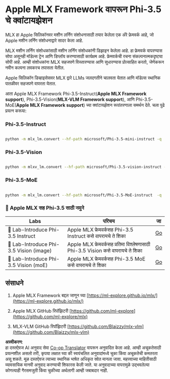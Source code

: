 <!--
CO_OP_TRANSLATOR_METADATA:
{
  "original_hash": "ec5e22bbded16acb7bdb9fa568ab5781",
  "translation_date": "2025-07-16T21:54:03+00:00",
  "source_file": "md/01.Introduction/04/UsingAppleMLXQuantifyingPhi.md",
  "language_code": "mr"
}
-->
# **Apple MLX Framework वापरून Phi-3.5 चे क्वांटायझेशन**

MLX हा Apple सिलिकॉनवर मशीन लर्निंग संशोधनासाठी तयार केलेला एक अ‍ॅरे फ्रेमवर्क आहे, जो Apple मशीन लर्निंग संशोधनाद्वारे सादर केला आहे.

MLX मशीन लर्निंग संशोधकांसाठी मशीन लर्निंग संशोधकांनी डिझाइन केलेला आहे. हा फ्रेमवर्क वापरण्यास सोपा असूनही मॉडेल्स ट्रेन आणि डिप्लॉय करण्यासाठी कार्यक्षम आहे. फ्रेमवर्कची रचना संकल्पनात्मकदृष्ट्या सोपी आहे. आम्ही संशोधकांना MLX सहजपणे विस्तारण्यास आणि सुधारण्यास प्रोत्साहित करतो, जेणेकरून नवीन कल्पना लवकरच तपासता येतील.

Apple सिलिकॉन डिव्हाइसेसवर MLX द्वारे LLMs जलदगतीने चालवता येतात आणि मॉडेल्स स्थानिक पातळीवर सहजपणे वापरता येतात.

आता Apple MLX Framework Phi-3.5-Instruct(**Apple MLX Framework support**), Phi-3.5-Vision(**MLX-VLM Framework support**), आणि Phi-3.5-MoE(**Apple MLX Framework support**) च्या क्वांटायझेशन रूपांतरणाला समर्थन देते. चला पुढे प्रयत्न करूया:

### **Phi-3.5-Instruct**

```bash

python -m mlx_lm.convert --hf-path microsoft/Phi-3.5-mini-instruct -q

```

### **Phi-3.5-Vision**

```bash

python -m mlxv_lm.convert --hf-path microsoft/Phi-3.5-vision-instruct -q

```

### **Phi-3.5-MoE**

```bash

python -m mlx_lm.convert --hf-path microsoft/Phi-3.5-MoE-instruct  -q

```

### **🤖 Apple MLX सह Phi-3.5 साठी नमुने**

| Labs    | परिचय | जा |
| -------- | ------- |  ------- |
| 🚀 Lab-Introduce Phi-3.5 Instruct  | Apple MLX फ्रेमवर्कसह Phi-3.5 Instruct कसे वापरायचे ते शिका   |  [Go](../../../../../code/09.UpdateSamples/Aug/mlx-phi35-instruct.ipynb)    |
| 🚀 Lab-Introduce Phi-3.5 Vision (image) | Apple MLX फ्रेमवर्कसह प्रतिमा विश्लेषणासाठी Phi-3.5 Vision कसे वापरायचे ते शिका     |  [Go](../../../../../code/09.UpdateSamples/Aug/mlx-phi35-vision.ipynb)    |
| 🚀 Lab-Introduce Phi-3.5 Vision (moE)   | Apple MLX फ्रेमवर्कसह Phi-3.5 MoE कसे वापरायचे ते शिका  |  [Go](../../../../../code/09.UpdateSamples/Aug/mlx-phi35-moe.ipynb)    |

## **संसाधने**

1. Apple MLX Framework बद्दल जाणून घ्या [https://ml-explore.github.io/mlx/](https://ml-explore.github.io/mlx/)

2. Apple MLX GitHub रिपॉझिटरी [https://github.com/ml-explore](https://github.com/ml-explore/mlx)

3. MLX-VLM GitHub रिपॉझिटरी [https://github.com/Blaizzy/mlx-vlm](https://github.com/Blaizzy/mlx-vlm)

**अस्वीकरण**:  
हा दस्तऐवज AI अनुवाद सेवा [Co-op Translator](https://github.com/Azure/co-op-translator) वापरून अनुवादित केला आहे. आम्ही अचूकतेसाठी प्रयत्नशील असलो तरी, कृपया लक्षात घ्या की स्वयंचलित अनुवादांमध्ये चुका किंवा अचूकतेची कमतरता असू शकते. मूळ दस्तऐवज त्याच्या स्थानिक भाषेत अधिकृत स्रोत मानला जावा. महत्त्वाच्या माहितीसाठी व्यावसायिक मानवी अनुवाद करण्याची शिफारस केली जाते. या अनुवादाच्या वापरामुळे उद्भवलेल्या कोणत्याही गैरसमजुती किंवा चुकीच्या अर्थलागी आम्ही जबाबदार नाही.